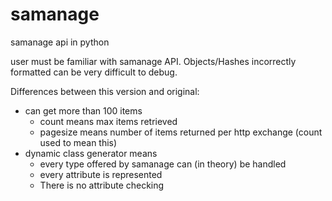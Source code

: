 # samanage
samanage api in python

user must be familiar with samanage API.  Objects/Hashes incorrectly formatted can be very difficult to debug.

Differences between this version and original:
 - can get more than 100 items
   - count means max items retrieved
   - pagesize means number of items returned per http exchange (count used to mean this)
 - dynamic class generator means
   - every type offered by samanage can (in theory) be handled
   - every attribute is represented 
   - There is no attribute checking

